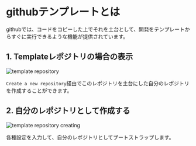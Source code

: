 # githubテンプレートとは
githubでは、コードをコピーした上でそれを土台として、開発をテンプレートからすぐに実行できるような機能が提供されています。

## 1. Templateレポジトリの場合の表示
![template repository](/img/docs/webdev-basics/github-template-drop.png)

`Create a new repository`経由でこのレポジトリを土台にした自分のレポジトリを作成することができます。

## 2. 自分のレポジトリとして作成する
![template repository creating](/img/docs/webdev-basics/github-template-create.png)

各種設定を入力して、自分のレポジトリとしてブートストラップします。

